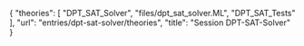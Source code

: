 {
    "theories": [
        "DPT_SAT_Solver",
        "files/dpt_sat_solver.ML",
        "DPT_SAT_Tests"
    ],
    "url": "entries/dpt-sat-solver/theories",
    "title": "Session DPT-SAT-Solver"
}